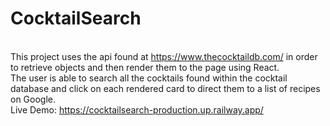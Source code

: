 # CocktailSearch

<br> This project uses the api found at https://www.thecocktaildb.com/ in order to retrieve objects and then render them to the page using React. 
<br> The user is able to search all the cocktails found within the cocktail database and click on each rendered card to direct them to a list of recipes on Google. 
<br> Live Demo: https://cocktailsearch-production.up.railway.app/
